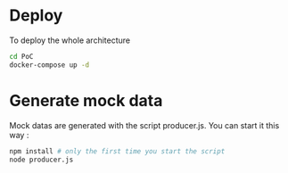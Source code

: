 # Deploy 
To deploy the whole architecture

```bash
cd PoC
docker-compose up -d
```

# Generate mock data
Mock datas are generated with the script producer.js. You can start it this way :

```bash
npm install # only the first time you start the script
node producer.js
```
